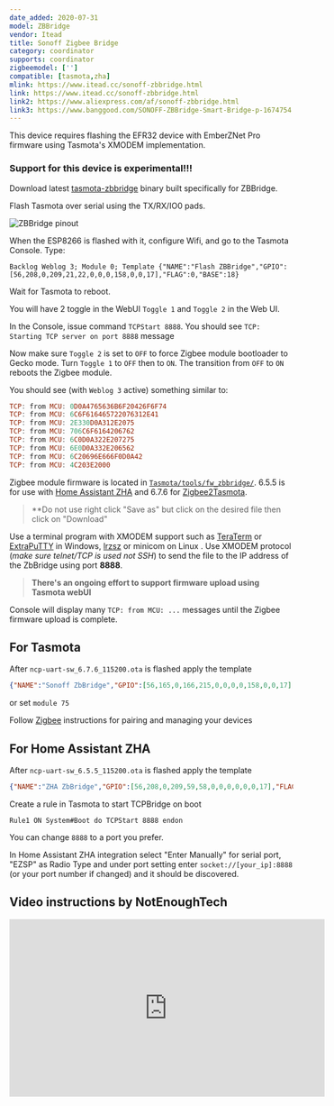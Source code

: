 ```yaml
---
date_added: 2020-07-31
model: ZBBridge
vendor: Itead
title: Sonoff Zigbee Bridge
category: coordinator
supports: coordinator
zigbeemodel: ['']
compatible: [tasmota,zha]
mlink: https://www.itead.cc/sonoff-zbbridge.html
link: https://www.itead.cc/sonoff-zbbridge.html
link2: https://www.aliexpress.com/af/sonoff-zbbridge.html
link3: https://www.banggood.com/SONOFF-ZBBridge-Smart-Bridge-p-1674754.html
---
```

This device requires flashing the EFR32 device with EmberZNet Pro firmware using Tasmota's XMODEM implementation.

<h3>Support for this device is experimental!!!</h3>

Download latest [tasmota-zbbridge](https://github.com/arendst/Tasmota/blob/firmware/firmware/tasmota/tasmota-zbbridge.bin) binary built specifically for ZBBridge.

Flash Tasmota over serial using the TX/RX/IO0 pads.

![ZBBridge pinout](https://templates.blakadder.com/assets/images/sonoff_ZBBridge_pinout.jpg)

When the ESP8266 is flashed with it, configure Wifi, and go to the Tasmota Console. Type:

```console
Backlog Weblog 3; Module 0; Template {"NAME":"Flash ZBBridge","GPIO":[56,208,0,209,21,22,0,0,0,158,0,0,17],"FLAG":0,"BASE":18}
```

Wait for Tasmota to reboot. 

You will have 2 toggle in the WebUI `Toggle 1` and `Toggle 2` in the Web UI.

In the Console, issue command `TCPStart 8888`. You should see `TCP: Starting TCP server on port 8888` message

Now make sure `Toggle 2` is set to `OFF` to force Zigbee module bootloader to Gecko mode. Turn `Toggle 1` to `OFF` then to `ON`. The transition from `OFF` to `ON` reboots the Zigbee module.

You should see (with `Weblog 3` active) something similar to:

```haskell
TCP: from MCU: 0D0A4765636B6F20426F6F74
TCP: from MCU: 6C6F616465722076312E41
TCP: from MCU: 2E330D0A312E2075
TCP: from MCU: 706C6F6164206762
TCP: from MCU: 6C0D0A322E207275
TCP: from MCU: 6E0D0A332E206562
TCP: from MCU: 6C20696E666F0D0A42
TCP: from MCU: 4C203E2000
```

Zigbee module firmware is located in [`Tasmota/tools/fw_zbbridge/`](https://github.com/arendst/Tasmota/blob/development/tools/fw_zbbridge/). 6.5.5 is for use with [Home Assistant ZHA](https://www.home-assistant.io/integrations/zha/) and 6.7.6 for [Zigbee2Tasmota](http://tasmota.github.io/docs/Zigbee).

> **Do not use right click "Save as" but click on the desired file then click on "Download"

Use a terminal program with XMODEM support such as [TeraTerm](https://ttssh2.osdn.jp/) or [ExtraPuTTY](https://www.extraputty.com/features/xmodem.html) in Windows, [lrzsz](https://www.ohse.de/uwe/software/lrzsz.html) or minicom on Linux . Use XMODEM protocol (*make sure telnet/TCP is used not SSH*) to send the file to the IP address of the ZbBridge using port **8888**.

> **There's an ongoing effort to support firmware upload using Tasmota webUI**

Console will display many `TCP: from MCU: ...` messages until the Zigbee firmware upload is complete.

## For Tasmota
After `ncp-uart-sw_6.7.6_115200.ota` is flashed apply the template

```json
{"NAME":"Sonoff ZbBridge","GPIO":[56,165,0,166,215,0,0,0,0,158,0,0,17],"FLAG":0,"BASE":75}
```

or set `module 75`

Follow [Zigbee](http://tasmota.github.io/docs/Zigbee) instructions for pairing and managing your devices

## For Home Assistant ZHA
After `ncp-uart-sw_6.5.5_115200.ota` is flashed apply the template

```json
{"NAME":"ZHA ZbBridge","GPIO":[56,208,0,209,59,58,0,0,0,0,0,0,17],"FLAG":0,"BASE":18}
```

Create a rule in Tasmota to start TCPBridge on boot
```console
Rule1 ON System#Boot do TCPStart 8888 endon
```

You can change `8888` to a port you prefer.

In Home Assistant ZHA integration select "Enter Manually" for serial port, "EZSP" as Radio Type and under port setting enter `socket://[your_ip]:8888` (or your port number if changed) and it should be discovered.

## Video instructions by NotEnoughTech

<iframe width="560" height="315" src="https://www.youtube.com/embed/aiUol1GQDlU" frameborder="0" allow="accelerometer; autoplay; encrypted-media; gyroscope; picture-in-picture" allowfullscreen></iframe>